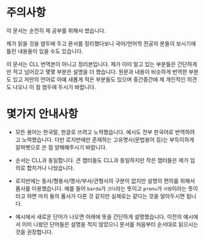 # 주의사항

이 문서는 순전히 제 공부를 위해서 썼습니다.

제가 읽을 것을 염두에 두고 문서를 정리했다보니 국어/언어학 전공자 분들이 보시기에 틀린 내용들이 있을 수도 있습니다.

이 문서는 CLL 번역본이 아니고 정리본입니다. 제가 이미 알고 있는 부분들은 간단하게만 적고 넘어갔고 몇몇 부분은 설명을 더 했습니다. 원문과 내용이 비슷하게 번역한 부분도 있고 저만의 언어로 아예 새롭게 적은 부분들도 있으며 중간중간에 제 개인적인 의견도 나오니 이 점 염두에 두시기 바랍니다.

# 몇가지 안내사항

- 모든 용어는 한국말, 한글로 쓰려고 노력했습니다. 예시도 전부 한국어로 번역하려고 노력했습니다. 다만 로지반에만 존재하는 고유명사(문법용어 등)는 부득이하게 알파벳으로 쓴 점 양해해주시기 바랍니다.

- 순서는 CLL과 동일합니다. 큰 챕터들도 CLL과 동일하지만 작은 챕터들은 제가 임의로 합치거나 나눴습니다.

- 로지반에는 동사/형용사/명사/부사/관형사의 구분이 없지만 설명의 편의를 위해서 품사를 이용했습니다. 예를 들어 `barda`가 `크다`라는 뜻이고 `prenu`가 `사람`이라는 뜻이라고 하면 마치 둘의 품사가 다른 것 같지만 실제로는 같다는 것을 알아두시면 됩니다.

- 예시에서 새로운 단어가 나오면 아래에 뜻을 간단하게 설명했습니다. 이전의 예시에서 이미 나왔던 단어들은 설명을 적지 않았으니 문서를 처음부터 순서대로 읽으시는 것을 권장합니다.